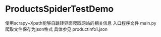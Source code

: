 # ProductsSpiderTestDemo
使用scrapy+Xpath能够自跳转界面爬取网站的相关信息
入口程序文件 main.py 爬取文件保存为json格式 具体参见 productinfo1.json
